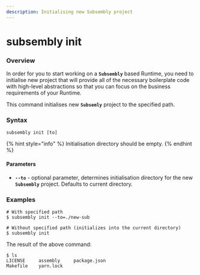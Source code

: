 ```yaml
---
description: Initialising new Subsembly project
---
```


# subsembly init

### Overview

In order for you to start working on a **`Subsembly`** based Runtime, you need to initialise new project that will provide all of the necessary boilerplate code with high-level abstractions so that you can focus on the business requirements of your Runtime.

This command initialises new **`Subsemly`** project to the specified path.

### Syntax

```text
subsembly init [to]
```

{% hint style="info" %}
Initialisation directory should be empty.
{% endhint %}

#### Parameters

* **`--to`** - optional parameter, determines initialisation directory for the new **`Subsembly`** project. Defaults to current directory.

### Examples

```text
# With specified path
$ subsembly init --to=./new-sub

# Without specified path (initializes into the current directory)
$ subsembly init
```

The result of the above command:

```text
$ ls
LICENSE     assembly     package.json
Makefile    yarn.lock
```

